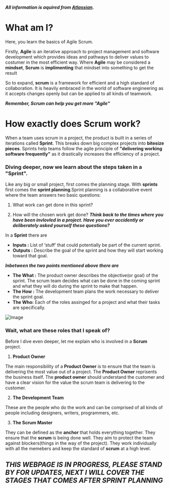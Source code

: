 
***All information is aquired from [Atlassian](https://www.atlassian.com/agile).***

# What am I?

Here, you learn the basics of Agile Scrum. 

Firstly, **Agile** is an iterative approach to project management and software development which provides ideas and pathways to deliver values to costumer in the most efficient way. Where **Agile** may be considered a **mindset**, **Scrum** is **implimenting** that mindset into something to get the result

So to expand, **scrum** is a framework for efficient and a high standard of collaboration. It is heavily embraced in the world of software engineering as it accepts changes openly but can be applied to all kinds of teamwork.

***Remember, Scrum can help you get more "Agile"***

# How exactly does Scrum work?

When a team uses scrum in a project, the product is built in a series of iterations called **Sprint**. This breaks down big complex projects into **bitesize pieces**. Sprints help teams follow the agile principle of **"delivering working software frequently"** as it drastically increases the efficiency of a project.

### Diving deeper, now we learn about the steps taken in a "Sprint".

Like any big or small project, first comes the planning stage. With **sprints** first comes the **sprint planning**.Sprint planning is a collaborative event where the team answers two basic questions: 

1. What work can get done in this sprint?

2. How will the chosen work get done?
***Think back to the times where you have been invlovled in a project. Have you ever accidently or deliberately asked yourself these questions?***

In a **Sprint** there are

- **Inputs :** List of ‘stuff’ that could potentially be part of the current sprint.
- **Outputs :** Describe the goal of the sprint and how they will start working toward that goal.

***Inbetween the two points mentioned above there are***

- **The What :** The product owner describes the objective(or goal) of the sprint. The scrum team decides what can be done in the coming sprint and what they will do during the sprint to make that happen.
- **The How :** The development team plans the work necessary to deliver the sprint goal.
- **The Who:** Each of the roles assinged for a project and what their tasks are specifically.

![Image](img.jpg)

### Wait, what are these roles that I speak of?

Before I dive even deeper, let me explain who is involved in a **Scrum** project.

1. **Product Owner**

The main responsibility of a **Product Owner** is to ensure that the team is delivering the most value out of a project. The **Product Owner** reprisents the business itself. The **product owner** should understand the customer and have a clear vision for the value the scrum team is delivering to the customer.

2. **The Development Team**

These are the people who do the work and can be comprised of all kinds of people including designers, writers, programmers, etc.

3. **The Scrum Master**

They can be defined as the **anchor** that holds everything together. They ensure that the **scrum** is being done well. They aim to protect the team against blockers(things in the way of the project). They work individually with all the memebers and keep the standard of **scrum** at a high level.

## ***THIS WEBPAGE IS IN PROGRESS, PLEASE STAND BY FOR UPDATES, NEXT I WILL COVER THE STAGES THAT COMES AFTER SPRINT PLANNING***


